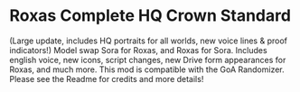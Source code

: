 # Roxas Complete HQ Crown Standard
 (Large update, includes HQ portraits for all worlds, new voice lines & proof indicators!) Model swap Sora for Roxas, and Roxas for Sora. Includes english voice, new icons, script changes, new Drive form appearances for Roxas, and much more. This mod is compatible with the GoA Randomizer. Please see the Readme for credits and more details!

